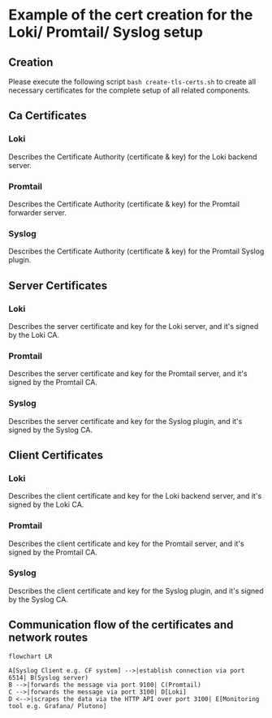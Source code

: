 # Example of the cert creation for the Loki/ Promtail/ Syslog setup

## Creation

Please execute the following script `bash create-tls-certs.sh` to create all necessary certificates for the complete setup of all related components.

## Ca Certificates

### Loki

Describes the Certificate Authority (certificate & key) for the Loki backend server.

### Promtail

Describes the Certificate Authority (certificate & key) for the Promtail forwarder server.

### Syslog

Describes the Certificate Authority (certificate & key) for the Promtail Syslog plugin.

## Server Certificates

### Loki

Describes the server certificate and key for the Loki server, and it's signed by the Loki CA.

### Promtail

Describes the server certificate and key for the Promtail server, and it's signed by the Promtail CA.

### Syslog

Describes the server certificate and key for the Syslog plugin, and it's signed by the Syslog CA.

## Client Certificates

### Loki

Describes the client certificate and key for the Loki backend server, and it's signed by the Loki CA.

### Promtail

Describes the client certificate and key for the Promtail server, and it's signed by the Promtail CA.

### Syslog

Describes the client certificate and key for the Syslog plugin, and it's signed by the Syslog CA.

## Communication flow of the certificates and network routes

```mermaid
flowchart LR

A[Syslog Client e.g. CF system] -->|establish connection via port 6514| B(Syslog server)
B -->|forwards the message via port 9100| C(Promtail)
C -->|forwards the message via port 3100| D[Loki]
D <-->|scrapes the data via the HTTP API over port 3100| E[Monitoring tool e.g. Grafana/ Plutono]
```

